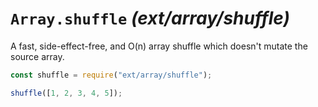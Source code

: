 # `Array.shuffle` _(ext/array/shuffle)_

A fast, side-effect-free, and O(n) array shuffle which doesn't mutate the source array.

```javascript
const shuffle = require("ext/array/shuffle");

shuffle([1, 2, 3, 4, 5]);
```
